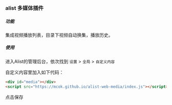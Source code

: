 ### alist 多媒体插件

##### 功能
集成视频播放列表，目录下视频自动换集，播放历史。

##### 使用
进入Alist的管理后台，依次找到 `设置` > `全局` > `自定义内容`

自定义内容里加入如下代码：

```html
<div id="media"></div>
<script src="https://mcok.github.io/alist-web-media/index.js"></script>
```

点击保存
